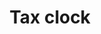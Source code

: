 ---
layout: tool
title: Tax clock
external-url: http://code4sa.org/taxclock/
image: taxclock.png
logo: 
oneliner:
creators:
- name:
  short-name:
slideshow:
- image:
- image:
- image:
opener: process
tool-info:
- bullet:
- bullet:
- bullet:
---
